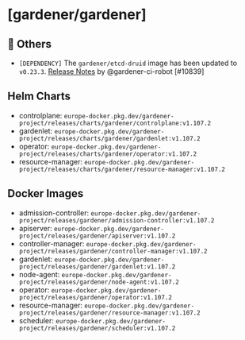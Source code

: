 # [gardener/gardener]

## 🏃 Others

- `[DEPENDENCY]` The `gardener/etcd-druid` image has been updated to `v0.23.3`. [Release Notes](https://redirect.github.com/gardener/etcd-druid/releases/tag/v0.23.3) by @gardener-ci-robot [#10839]

## Helm Charts
- controlplane: `europe-docker.pkg.dev/gardener-project/releases/charts/gardener/controlplane:v1.107.2`
- gardenlet: `europe-docker.pkg.dev/gardener-project/releases/charts/gardener/gardenlet:v1.107.2`
- operator: `europe-docker.pkg.dev/gardener-project/releases/charts/gardener/operator:v1.107.2`
- resource-manager: `europe-docker.pkg.dev/gardener-project/releases/charts/gardener/resource-manager:v1.107.2`
## Docker Images
- admission-controller: `europe-docker.pkg.dev/gardener-project/releases/gardener/admission-controller:v1.107.2`
- apiserver: `europe-docker.pkg.dev/gardener-project/releases/gardener/apiserver:v1.107.2`
- controller-manager: `europe-docker.pkg.dev/gardener-project/releases/gardener/controller-manager:v1.107.2`
- gardenlet: `europe-docker.pkg.dev/gardener-project/releases/gardener/gardenlet:v1.107.2`
- node-agent: `europe-docker.pkg.dev/gardener-project/releases/gardener/node-agent:v1.107.2`
- operator: `europe-docker.pkg.dev/gardener-project/releases/gardener/operator:v1.107.2`
- resource-manager: `europe-docker.pkg.dev/gardener-project/releases/gardener/resource-manager:v1.107.2`
- scheduler: `europe-docker.pkg.dev/gardener-project/releases/gardener/scheduler:v1.107.2`
